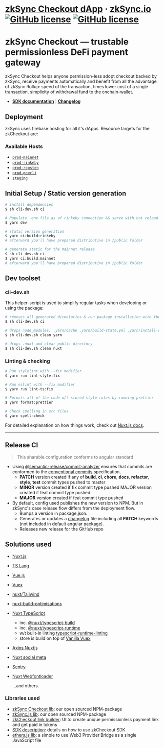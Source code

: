 # [zkSync Checkout dApp](https://checkout.zksync.io) &middot; [zkSync.io](https://zksync.io/)  [![GitHub license](https://img.shields.io/badge/license-MIT-blue.svg)](./LICENSE-MIT) [![GitHub license](https://img.shields.io/badge/license-Apache%202-blue)](./LICENSE-APACHE)

# zkSync Checkout — trustable permissionless DeFi payment gateway 

zkSync Checkout helps anyone permission-less adopt checkout backed by zkSync, receive payments automatically and benefit from all the advantage of zkSync Rollup: speed of the transaction, times lower cost of a single transaction, simplicity of withdrawal fund to the onchain-wallet.

* **[SDK documentation](https://zksync.io/api/sdk/checkout/)** | [**Changelog**](CHANGELOG.md)

## Deployment

zkSync uses firebase hosting for all it's dApps.
Resource targets for the zkCheckout are:

### Available Hosts

* [```prod-mainnet```](https://checkout.zksync.io)
* [```prod-rinkeby```](https://checkout-rinkeby.zksync.io)
* [```prod-ropsten```](https://checkout-ropsten.zksync.io)
* [```prod-goerli```](https://checkout-goerli.zksync.io)
* [```staging```](https://staging-checkout-v1.zksync.dev/link)

## Initial Setup / Static version generation

``` bash
# install dependencies
$ sh cli-dev.sh ci

# Populate .env file as of rinkeby connection && serve with hot reload at localhost:3000
$ yarn dev

# static version generation
$ yarn ci:build:rinkeby
# afterward you'll have prepared distributive in /public folder

# generate static for the mainnet release
$ sh cli-dev.sh ci
$ yarn ci:build:mainnet
# afterward you'll have prepared distributive in /public folder

```

## Dev toolset

### cli-dev.sh

This helper-script is used to simplify regular tasks when developing or using the package:

```bash
# removes all generated directories & run package installation with the yarn2.* based on stored yarn.lock with the modifier --check-cache
$ sh cli-dev.sh ci

# drops node_modules, .yarn/cache .yarn/build-state.yml .yarn/install-state.gz & trigger cache flushing (yarn cache clean --all)
$ sh cli-dev.sh clean yarn

# drops .nuxt and clear public directory
$ sh cli-dev.sh clean nuxt
```

### Linting & checking

```bash
# Run stylelint with --fix modifier
$ yarn run lint-style:fix

# Run eslint with --fix modifier
$ yarn run lint-ts:fix

# Formats all of the code w/t stored style rules by running prettier
$ yarn format:prettier

# Check spelling in src files
$ yarn spell-check
```

For detailed explanation on how things work, check out [Nuxt.js docs](https://nuxtjs.org).

---


## Release CI

> This sharable configuration conforms to angular standard

* Using [@semantic-release/commit-analyzer](https://github.com/semantic-release/commit-analyzer) ensures that commits are conformed to the [conventional commits](https://www.conventionalcommits.org/en/v1.0.0-beta.4/) specification. 
    * **PATCH** version created if any of **build**, **ci**, **chore**, **docs**, **refactor**, **style**, **test** commit types pushed to master 
    * **MINOR** version created if fix commit type pushed MAJOR version created if feat commit type pushed
    * **MAJOR** version created if feat commit type pushed
* By default, config used publishes the new version to NPM. But in zkSync's case release flow differs from the deployment flow.
    * Bumps a version in package.json. 
    * Generates or updates a [changelog](CHANGELOG.md) file including all **PATCH** keywords (not included in default angular package). 
    * Releases new release for the GitHub repo

## Solutions used

* [Nuxt.js](https://nuxtjs.org)
* [TS Lang](https://www.typescriptlang.org)
* [Vue.js](https://vuejs.org)
* [Vuex](https://vuex.vuejs.org)
* [nuxt/Tailwind](https://tailwindcss.nuxtjs.org/)
* [nuxt-build-optimisations](https://github.com/harlan-zw/nuxt-build-optimisations)
* [Nuxt TypeScript](https://typescript.nuxtjs.org/)
   * inc. [@nuxt/typescript-build](https://typescript.nuxtjs.org/guide/setup)
   * inc. [@nuxt/typescript-runtime](https://typescript.nuxtjs.org/guide/runtime)
   * w/t built-in linting [typescript-runtime-linting](https://typescript.nuxtjs.org/guide/lint)
   * store is build on top of [Vanilla Vuex](https://typescript.nuxtjs.org/cookbook/store#vanilla)
* [Axios Nuxtjs](https://axios.nuxtjs.org/) 
* [Nuxt social meta](https://github.com/AlekseyPleshkov/nuxt-social-meta) 
* [Sentry](https://sentry.nuxtjs.org/) 
* [Nuxt Webfontloader](https://github.com/Developmint/nuxt-webfontloader)

  ...and others.

### Libraries used  

* [zkSync Checkout lib](https://www.npmjs.com/package/zksync-checkout): our open sourced NPM-package
* [zkSync.js lib](https://www.npmjs.com/package/zksync-checkout): our open sourced NPM-package
* [zkCheckout link builder](https://checkout.zksync.io/link): UI to create unique permissionless payment link and get paid in tokens
* [SDK description](https://zksync.io/api/sdk/checkout/): details on how to use zkCheckout SDK
* [ethers.js lib](https://docs.ethers.io/v5/): a simple to use Web3 Provider Bridge as a single JavaScript file
